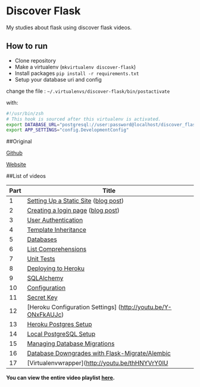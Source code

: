 Discover Flask
==============

My studies about flask using discover flask videos.

## How to run

- Clone repository
- Make a virtualenv (`mkvirtualenv discover-flask`)
- Install packages `pip install -r requirements.txt`
- Setup your database uri and config 

change the file : `~/.virtualenvs/discover-flask/bin/postactivate`

with: 
```bash
#!/usr/bin/zsh
# This hook is sourced after this virtualenv is activated.
export DATABASE_URL="postgresql://user:password@localhost/discover_flask_dev"
export APP_SETTINGS="config.DevelopmentConfig"
``` 

##Original

[Github](https://github.com/realpython/discover-flask/)

[Website](http://discoverflask.com/)

##List of videos

| Part |      Title                |
|------|---------------------------|
| 1    | [Setting Up a Static Site](http://youtu.be/WfpFUmV1d0w) ([blog post](http://www.realpython.com/blog/python/introduction-to-flask-part-1-setting-up-a-static-site))|
| 2    | [Creating a login page](http://youtu.be/bLA6eBGN-_0) ([blog post](http://www.realpython.com/blog/python/introduction-to-flask-part-2-creating-a-login-page))|
| 3    | [User Authentication](http://youtu.be/BnBjhmspw4c)|
| 4    | [Template Inheritance](http://youtu.be/hNzruwVPtCE) |
| 5    | [Databases](http://youtu.be/_vrAjAHhUsA) |
| 6    | [List Comprehensions](http://youtu.be/WqmqNC8Teeo) |
| 7    | [Unit Tests](http://youtu.be/1aHNs1aEATg) |
| 8    | [Deploying to Heroku](https://www.youtube.com/watch?v=vxiHmjKqXUg) |
| 9    | [SQLAlchemy](https://www.youtube.com/watch?v=kuyrL6krkwA) |
| 10   | [Configuration](https://www.youtube.com/watch?v=4Eww3wVZK2I) |
| 11   | [Secret Key](http://youtu.be/tqu9y4iqKVI?list=PLLjmbh6XPGK4ISY747FUHXEl9lBxre4mM)|
| 12   | [Heroku Configuration Settings] (http://youtu.be/Y-ONxFkAUJc)|
| 13   | [Heroku Postgres Setup](https://www.youtube.com/watch?v=FD0p-opdyoE)|
| 14   | [Local PostgreSQL Setup](https://www.youtube.com/watch?v=Up3p20rgWCw)|
| 15   | [Managing Database Migrations](http://youtu.be/YJibNSI-iaE)|
| 16   | [Database Downgrades with Flask-Migrate/Alembic](http://youtu.be/5UT1binVuYc)|
| 17   | [Virtualenvwrapper](http://youtu.be/thHNYVrY0lU|

**You can view the entire video playlist [here](http://www.youtube.com/watch?v=WfpFUmV1d0w&list=PLLjmbh6XPGK4ISY747FUHXEl9lBxre4mM&feature=share).**
